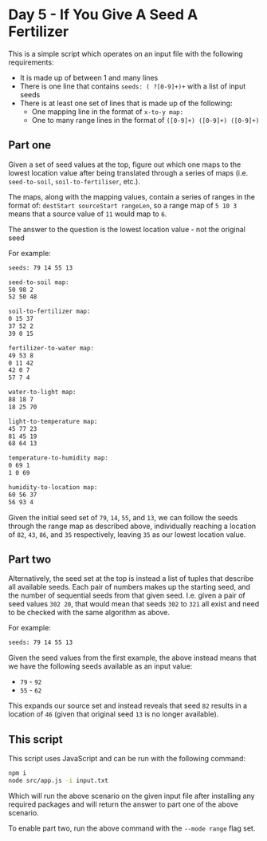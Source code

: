 # Day 5 - If You Give A Seed A Fertilizer

This is a simple script which operates on an input file with the following requirements:

* It is made up of between 1 and many lines
* There is one line that contains `seeds: ( ?[0-9]+)+` with a list of input seeds
* There is at least one set of lines that is made up of the following:
    * One mapping line in the format of `x-to-y map:`
    * One to many range lines in the format of `([0-9]+) ([0-9]+) ([0-9]+)`

## Part one

Given a set of seed values at the top, figure out which one maps to the lowest location value
after being translated through a series of maps (i.e. `seed-to-soil`, `soil-to-fertiliser`,
etc.).

The maps, along with the mapping values, contain a series of ranges in the format of:
`destStart sourceStart rangeLen`, so a range map of `5 10 3` means that a source value of `11`
would map to `6`.

The answer to the question is the lowest location value - not the original seed

For example:

```txt
seeds: 79 14 55 13

seed-to-soil map:
50 98 2
52 50 48

soil-to-fertilizer map:
0 15 37
37 52 2
39 0 15

fertilizer-to-water map:
49 53 8
0 11 42
42 0 7
57 7 4

water-to-light map:
88 18 7
18 25 70

light-to-temperature map:
45 77 23
81 45 19
68 64 13

temperature-to-humidity map:
0 69 1
1 0 69

humidity-to-location map:
60 56 37
56 93 4
```

Given the initial seed set of `79`, `14`, `55`, and `13`, we can follow the seeds through the
range map as described above, individually reaching a location of `82`, `43`, `86`, and `35`
respectively, leaving `35` as our lowest location value.

## Part two

Alternatively, the seed set at the top is instead a list of tuples that describe all available
seeds. Each pair of numbers makes up the starting seed, and the number of sequential seeds from
that given seed. I.e. given a pair of seed values `302 20`, that would mean that seeds `302` to
`321` all exist and need to be checked with the same algorithm as above.

For example:

```txt
seeds: 79 14 55 13
```

Given the seed values from the first example, the above instead means that we have the following
seeds available as an input value:

* `79` - `92`
* `55` - `62`

This expands our source set and instead reveals that seed `82` results in a location of `46`
(given that original seed `13` is no longer available).

## This script

This script uses JavaScript and can be run with the following command:

```bash
npm i
node src/app.js -i input.txt
```

Which will run the above scenario on the given input file after installing any required packages
and will return the answer to part one of the above scenario.

To enable part two, run the above command with the `--mode range` flag set.
